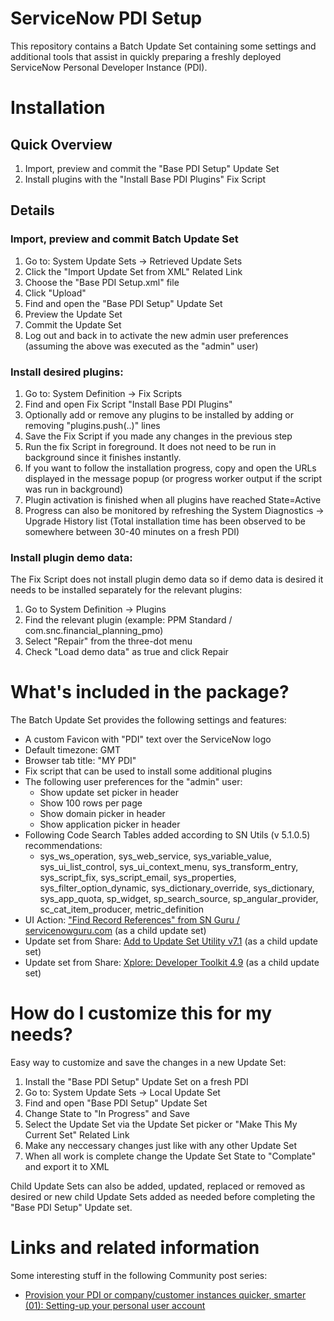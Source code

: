 # ServiceNow PDI Setup

This repository contains a Batch Update Set containing some settings and additional tools that assist in quickly preparing a freshly deployed ServiceNow Personal Developer Instance (PDI).

# Installation

## Quick Overview
1. Import, preview and commit the "Base PDI Setup" Update Set
1. Install plugins with the "Install Base PDI Plugins" Fix Script

## Details

### Import, preview and commit Batch Update Set
1. Go to: System Update Sets -> Retrieved Update Sets
1. Click the "Import Update Set from XML" Related Link
1. Choose the "Base PDI Setup.xml" file
1. Click "Upload"
1. Find and open the "Base PDI Setup" Update Set
1. Preview the Update Set
1. Commit the Update Set
1. Log out and back in to activate the new admin user preferences (assuming the above was executed as the "admin" user)

### Install desired plugins:
1. Go to: System Definition -> Fix Scripts
1. Find and open Fix Script "Install Base PDI Plugins"
1. Optionally add or remove any plugins to be installed by adding or removing "plugins.push(..)" lines
1. Save the Fix Script if you made any changes in the previous step
1. Run the fix Script in foreground. It does not need to be run in background since it finishes instantly.
1. If you want to follow the installation progress, copy and open the URLs displayed in the message popup (or progress worker output if the script was run in background)
1. Plugin activation is finished when all plugins have reached State=Active
1. Progress can also be monitored by refreshing the System Diagnostics -> Upgrade History list
(Total installation time has been observed to be somewhere between 30-40 minutes on a fresh PDI)

### Install plugin demo data:
The Fix Script does not install plugin demo data so if demo data is desired it needs to be installed separately for the relevant plugins:
1. Go to System Definition -> Plugins
1. Find the relevant plugin (example: PPM Standard / com.snc.financial_planning_pmo)
1. Select "Repair" from the three-dot menu
1. Check "Load demo data" as true and click Repair

# What's included in the package?

The Batch Update Set provides the following settings and features:

* A custom Favicon with "PDI" text over the ServiceNow logo
* Default timezone: GMT
* Browser tab title: "MY PDI"
* Fix script that can be used to install some additional plugins
* The following user preferences for the "admin" user:
    * Show update set picker in header
    * Show 100 rows per page
    * Show domain picker in header
    * Show application picker in header
* Following Code Search Tables added according to SN Utils (v 5.1.0.5) recommendations:
    * sys_ws_operation, sys_web_service, sys_variable_value, sys_ui_list_control, sys_ui_context_menu, sys_transform_entry, sys_script_fix, sys_script_email, sys_properties, sys_filter_option_dynamic, sys_dictionary_override, sys_dictionary, sys_app_quota, sp_widget, sp_search_source, sp_angular_provider, sc_cat_item_producer, metric_definition
* UI Action: ["Find Record References" from SN Guru / servicenowguru.com](https://servicenowguru.com/system-definition/find-references-specific-record/) (as a child update set)
* Update set from Share: [Add to Update Set Utility v7.1](https://developer.servicenow.com/connect.do#!/share/contents/9824957_add_to_update_set_utility?v=7.1&t=PRODUCT_DETAILS) (as a child update set)
* Update set from Share: [Xplore: Developer Toolkit 4.9](https://developer.servicenow.com/connect.do#!/share/contents/9650888_xplore_developer_toolkit?v=4.9&t=PRODUCT_DETAILS) (as a child update set)

# How do I customize this for my needs?

Easy way to customize and save the changes in a new Update Set:

1. Install the "Base PDI Setup" Update Set on a fresh PDI
1. Go to: System Update Sets -> Local Update Set
1. Find and open "Base PDI Setup" Update Set
1. Change State to "In Progress" and Save
1. Select the Update Set via the Update Set picker or "Make This My Current Set" Related Link
1. Make any neccessary changes just like with any other Update Set
1. When all work is complete change the Update Set State to "Complate" and export it to XML

Child Update Sets can also be added, updated, replaced or removed as desired or new child Update Sets added as needed before completing the "Base PDI Setup" Update set.

# Links and related information

Some interesting stuff in the following Community post series:
* [Provision your PDI or company/customer instances quicker, smarter (01): Setting-up your personal user account](https://community.servicenow.com/community?id=community_blog&sys_id=97d47697dbf09490feb1a851ca9619b2)

